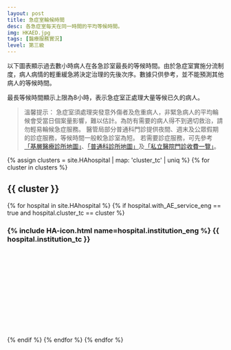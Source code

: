 ```yaml
---
layout: post
title: 急症室輪候時間
desc: 各急症室每天在同一時間的平均等候時間。
img: HKAED.jpg
tags: [醫療服務實況]
level: 第三級
---
```


以下圖表顯示過去數小時病人在各急診室最長的等候時間。由於急症室實施分流制度，病人病情的輕重緩急將決定治理的先後次序。數據只供參考，並不能預測其他病人的等候時間。

最長等候時間顯示上限為8小時，表示急症室正處理大量等候已久的病人。

> 溫馨提示：
> 急症室須處理突發意外傷者及危重病人，非緊急病人的平均輪候會受當日個案量影響，難以估計。為防有需要的病人得不到適切救治，請勿輕易輪候急症服務。
> 醫管局部分普通科門診提供夜間、週末及公眾假期的診症服務，等候時間一般較急診室為短。
> 若需要診症服務，可先參考[「基層醫療診所地圖」](../PC-Doctor-List/)、[「普通科診所地圖」](../GOPC-List/)及[「私立醫院門診收費一覽」](../Private-OPD-Price/)。

<script src="https://cdnjs.cloudflare.com/ajax/libs/jquery/3.1.0/jquery.min.js"></script>
<script src="https://cdnjs.cloudflare.com/ajax/libs/jquery-sheetrock/1.1.4/dist/sheetrock.min.js"></script>
<script src="https://cdnjs.cloudflare.com/ajax/libs/moment.js/2.20.1/moment.min.js"></script>
<script src="https://cdnjs.cloudflare.com/ajax/libs/moment.js/2.20.1/locale/zh-hk.js"></script>
<script src="https://cdnjs.cloudflare.com/ajax/libs/Chart.js/2.7.3/Chart.js"></script>

<div id="charts">
	{% assign clusters = site.HAhospital | map: 'cluster_tc' | uniq %}
	{% for cluster in clusters %}
		<h2>{{ cluster }}</h2>
		{% for hospital in site.HAhospital %}
			{% if hospital.with_AE_service_eng == true and hospital.cluster_tc == cluster %}
				<h3>{% include HA-icon.html name=hospital.institution_eng %}  {{ hospital.institution_tc }}</h3>
				<div name="chart-container" hosp="{{ hospital.abbrev }}" style="position: relative; height:200px;"><canvas id="chart" height="300" width="600"></canvas></div>
			{% endif %}
		{% endfor %}
	{% endfor %}
</div>
<script>  
function createMatrix(N, M) {
    var matrix = new Array(N); // Array with initial size of N, not fixed!

    for (var i = 0; i < N; ++i) {
        matrix[i] = new Array(M);
    }

    return matrix;
}

var labels = [];
var dataMap = [];
var charts = [];


function loadLIVEDATA(data) {
  $.each( data.result.hospData, function( key, val ) {
    if (!charts[val.hospCode])
      return;
    var chart = charts[val.hospCode];
    chart.data.datasets[1] = {};
    chart.data.datasets[1].data = [];
    chart.data.datasets[1].data[parseInt(moment(val.hospTime).format('H'))] = parseInt(val.topWait.match(/[0-9]/g)[0]);
    chart.data.datasets[1].label = '現時最長等候時間'
    chart.data.datasets[1].backgroundColor = "rgba(255, 99, 132, 0.2)";
    console.log(parseInt(moment(val.hospTime, 'en').format('H')));
    console.log(parseInt(val.topWait.match(/[0-9]/g)[0]));
    console.log(chart.data.datasets[1].data);
    chart.update();
  });
}

function updateChart() {
    var data = {{ site.data.AEDLOG | jsonify }};
    $.each( data, function( i , val ) {
      if (parseInt(val.DOW) != moment().day())
        return;
      if (parseInt(val.DOW) == 7 && moment().day() != 0)
        return;
      labels.push(moment(val.HOD, 'H', 'en'));
      $.each( val, function( j , val2 ) {
	if (j == 'HOD' || j == 'DOW'){
          return;
	}
	if (!dataMap[j])
	  dataMap[j] = [];
        dataMap[j][val.HOD] = val2;
      });    
    });
    
    console.log(dataMap);
    console.log(labels);
    var nodes = document.getElementsByName("chart-container");
    for (i = 0; i < nodes.length; i++) {    
	console.log(i);
	console.log(nodes[i]);
	var hosp = nodes[i].getAttribute("hosp");
        var chart = new Chart(nodes[i].firstChild.getContext("2d"), {
            type: 'bar',
            options: {
                responsive: true,
                maintainAspectRatio: false,
                title: {
                    display: false
                },
                tooltips: {
                    mode: 'x',
                    callbacks: {
                        title: null
                    }
                },
                scales: {
                    xAxes: [{
                        type: "time",
                        offset: true,
                        gridLines: {
			    display: false,
                        },
                        time: {
                            unit: 'hour',
                            stepSize: 3,
			    displayFormats: {
			    	hour: 'A h時'
			    }
                        },
                        stacked: true,
                        categoryPercentage: 1.0,
                        bounds: 'data',
                        ticks: {
			    source: 'labels'
                        }
                    }],
                    yAxes: [{
                        scaleLabel: {
                            display: true,
                            labelString: '最長等候時間（小時）'
                        },
                        stacked: false,
                        gridLines: {
                            display: false,
                        },
                        ticks: {
                            min: 0,
                            max: 8,
                            fixedStepSize: 2
                        }
                    }]
                },
                categoryPercentage: 1,

            }
        });
        chart.config.data = {
            datasets: [
                {
                    data: dataMap[hosp],
                    label: '平均最長等候時間',
                    backgroundColor: "rgba(54, 162, 235, 0.2)"
                }
            ]
        };
        chart.config.data.labels = labels;
        chart.config.options.tooltips.callbacks.title = function(tooltipItems, data) {
            // Pick first xLabel for now
            var title = '';
            var labels = data.labels;
            var labelCount = labels ? labels.length : 0;

            if (tooltipItems.length > 0) {
                var item = tooltipItems[0];

                if (item.xLabel) {
                    title = moment(item.xLabel).locale('zh_cn').format('A h時');
                } else if (labelCount > 0 && item.index < labelCount) {
                    title = labels[item.index];
                }
            }

            return title;
        };
        chart.config.options.tooltips.callbacks.label = function(tooltipItem, data) {
            if (!tooltipItem.yLabel)
	        return;
	    var label = data.datasets[tooltipItem.datasetIndex].label || '';

            if (label) {
                label += ': ';
            }
            
	    label += '等候超過 ' + Math.round(tooltipItem.yLabel) + '小時';
            return label;
        };
        console.log(chart.config);
        chart.update();
	    charts[hosp] = chart;

    }
    
	$.ajax({
	    url: "https://jsonp.afeld.me/?callback=loadLIVEDATA&url=https://www.ha.org.hk/aedwt/data/aedWtData.json",
	    dataType: "jsonp",
	    success: function( response ) {
		loadLIVEDATA( response ); // server response
	    }

	}); 
}

updateChart();
